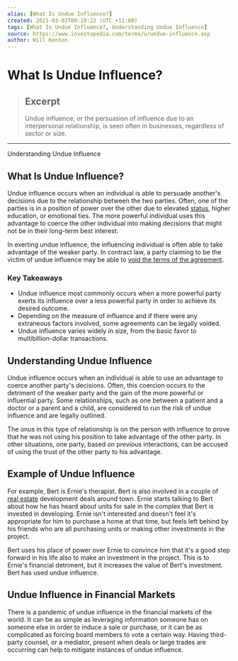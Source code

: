 ```yaml
---
alias: [What Is Undue Influence?]
created: 2021-03-03T00:19:22 (UTC +11:00)
tags: [What Is Undue Influence?, Understanding Undue Influence]
source: https://www.investopedia.com/terms/u/undue-influence.asp
author: Will Kenton
---
```


# What Is Undue Influence?

> ## Excerpt
> Undue influence, or the persuasion of influence due to an interpersonal relationship, is seen often in businesses, regardless of sector or size.

---

Understanding Undue Influence
## What Is Undue Influence?

Undue influence occurs when an individual is able to persuade another's decisions due to the relationship between the two parties. Often, one of the parties is in a position of power over the other due to elevated [status](https://www.investopedia.com/terms/s/status-symbol.asp), higher education, or emotional ties. The more powerful individual uses this advantage to coerce the other individual into making decisions that might not be in their long-term best interest.

In exerting undue influence, the influencing individual is often able to take advantage of the weaker party. In contract law, a party claiming to be the victim of undue influence may be able to [void the terms of the agreement](https://www.investopedia.com/terms/v/void-contract.asp).

### Key Takeaways

-   Undue influence most commonly occurs when a more powerful party exerts its influence over a less powerful party in order to achieve its desired outcome.
-   Depending on the measure of influence and if there were any extraneous factors involved, some agreements can be legally voided.
-   Undue influence varies widely in size, from the basic favor to multibillion-dollar transactions.

## Understanding Undue Influence

Undue influence occurs when an individual is able to use an advantage to coerce another party's decisions. Often, this coercion occurs to the detriment of the weaker party and the gain of the more powerful or influential party. Some relationships, such as one between a patient and a doctor or a parent and a child, are considered to run the risk of undue influence and are legally outlined.

The onus in this type of relationship is on the person with influence to prove that he was not using his position to take advantage of the other party. In other situations, one party, based on previous interactions, can be accused of using the trust of the other party to his advantage.

## Example of Undue Influence

For example, Bert is Ernie's therapist. Bert is also involved in a couple of [real estate](https://www.investopedia.com/terms/r/realestate.asp) development deals around town. Ernie starts talking to Bert about how he has heard about units for sale in the complex that Bert is invested in developing. Ernie isn't interested and doesn't feel it's appropriate for him to purchase a home at that time, but feels left behind by his friends who are all purchasing units or making other investments in the project.

Bert uses his place of power over Ernie to convince him that it's a good step forward in his life also to make an investment in the project. This is to Ernie's financial detriment, but it increases the value of Bert's investment. Bert has used undue influence.

## Undue Influence in Financial Markets

There is a pandemic of undue influence in the financial markets of the world. It can be as simple as leveraging information someone has on someone else in order to induce a sale or purchase, or it can be as complicated as forcing board members to vote a certain way. Having third-party counsel, or a mediator, present when deals or large trades are occurring can help to mitigate instances of undue influence.

